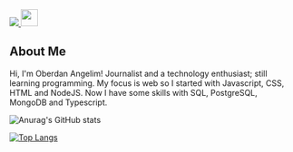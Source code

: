 <div>
    <a target='_blank' href="https://twitter.com/oberudan">
        <img src="https://img.shields.io/badge/Twitter-1DA1F2?style=for-the-badge&logo=twitter&logoColor=white">
    </a>
    <a target='_blank' href="https://www.instagram.com/oberdangelim/">
        <img src="https://cdn-icons-png.flaticon.com/512/1051/1051364.png?w=740&t=st=1649270025~exp=1649270625~hmac=0d2bc5c784e0193b0c5c8b7933f6e2f5cc4d6432a112dd0a6b90ba42e3724552" width="30" height="30">
    </a>
</div>

 ## About Me
Hi, I'm Oberdan Angelim! Journalist and a technology enthusiast; still learning programming.
My focus is web so I started with Javascript, CSS, HTML and NodeJS.
Now I have some skills with SQL, PostgreSQL, MongoDB and Typescript.


![Anurag's GitHub stats](https://github-readme-stats.vercel.app/api?username=oberdandev&show_icons=true&theme=transparent)

[![Top Langs](https://github-readme-stats.vercel.app/api/top-langs/?username=oberdandev)](https://github.com/anuraghazra/github-readme-stats)
